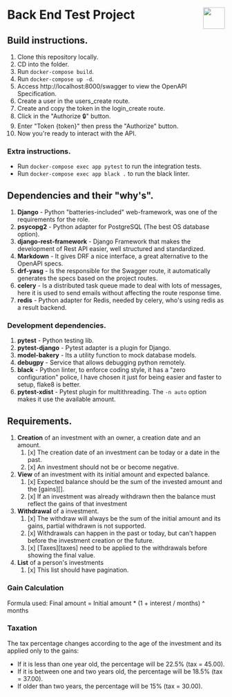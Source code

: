 # Back End Test Project <img src="https://coderockr.com/assets/images/coderockr.svg" align="right" height="50px" />

## Build instructions.

1. Clone this repository locally.
2. CD into the folder.
3. Run `docker-compose build`.
4. Run `docker-compose up -d`.
5. Access http://localhost:8000/swagger to view the OpenAPI Specification.
6. Create a user in the users_create route.
7. Create and copy the token in the login_create route.
8. Click in the "Authorize 🔒" button.
9. Enter "Token {token}" then press the "Authorize" button.
10. Now you're ready to interact with the API.

### Extra instructions.

* Run `docker-compose exec app pytest` to run the integration tests.
* Run `docker-compose exec app black .` to run the black linter.

## Dependencies and their "why's".

1. **Django** - Python "batteries-included" web-framework, was one of the requirements for the role.
2. **psycopg2** - Python adapter for PostgreSQL (The best OS database option).
3. **django-rest-framework** - Django Framework that makes the development of Rest API easier, well structured and standardized.
4. **Markdown** - It gives DRF a nice interface, a great alternative to the OpenAPI specs.
5. **drf-yasg** - Is the responsible for the Swagger route, it automatically generates the specs based on the project routes.
6. **celery** - Is a distributed task queue made to deal with lots of messages, here it is used to send emails without affecting the route response time.
7. **redis** - Python adapter for Redis, needed by celery, who's using redis as a result backend.

### Development dependencies.

1. **pytest** - Python testing lib.
2. **pytest-django** - Pytest adapter is a plugin for Django.
3. **model-bakery** - Its a utility function to mock database models.
4. **debugpy** - Service that allows debugging python remotely.
5. **black** - Python linter, to enforce coding style, it has a "zero configuration" police, I have chosen it just for being easier and faster to setup, flake8 is better.
6. **pytest-xdist** - Pytest plugin for multithreading. The `-n auto` option makes it use the available amount.

## Requirements.

1. __Creation__ of an investment with an owner, a creation date and an amount.
    1. [x] The creation date of an investment can be today or a date in the past.
    2. [x] An investment should not be or become negative.
2. __View__ of an investment with its initial amount and expected balance.
    1. [x] Expected balance should be the sum of the invested amount and the [gains][].
    2. [x] If an investment was already withdrawn then the balance must reflect the gains of that investment
3. __Withdrawal__ of a investment.
    1. [x] The withdraw will always be the sum of the initial amount and its gains,
       partial withdrawn is not supported.
    2. [x] Withdrawals can happen in the past or today, but can't happen before the investment creation or the future.
    3. [x] [Taxes][taxes] need to be applied to the withdrawals before showing the final value.
4. __List__ of a person's investments
    1. [x] This list should have pagination.

### Gain Calculation

Formula used: Final amount = Initial amount * (1 + interest / months) ^ months

### Taxation

The tax percentage changes according to the age of the investment and its applied only to the gains:
* If it is less than one year old, the percentage will be 22.5% (tax = 45.00).
* If it is between one and two years old, the percentage will be 18.5% (tax = 37.00).
* If older than two years, the percentage will be 15% (tax = 30.00).

